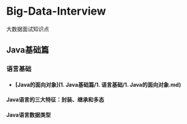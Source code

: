 # Big-Data-Interview
大数据面试知识点
## Java基础篇
### 语言基础
* #### [Java的面向对象](1. Java基础篇/1. 语言基础/1. Java的面向对象.md)
#### Java语言的三大特征：封装、继承和多态
#### Java语言数据类型
